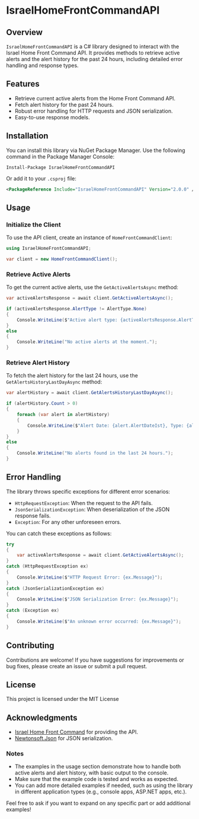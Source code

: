 # IsraelHomeFrontCommandAPI

## Overview

`IsraelHomeFrontCommandAPI` is a C# library designed to interact with the Israel Home Front Command API. It provides methods to retrieve active alerts and the alert history for the past 24 hours, including detailed error handling and response types.

## Features

- Retrieve current active alerts from the Home Front Command API.
- Fetch alert history for the past 24 hours.
- Robust error handling for HTTP requests and JSON serialization.
- Easy-to-use response models.

## Installation

You can install this library via NuGet Package Manager. Use the following command in the Package Manager Console:

```
Install-Package IsraelHomeFrontCommandAPI
```

Or add it to your `.csproj` file:

```xml
<PackageReference Include="IsraelHomeFrontCommandAPI" Version="2.0.0" />
```

## Usage

### Initialize the Client

To use the API client, create an instance of `HomeFrontCommandClient`:

```csharp
using IsraelHomeFrontCommandAPI;

var client = new HomeFrontCommandClient();
```

### Retrieve Active Alerts

To get the current active alerts, use the `GetActiveAlertsAsync` method:

```csharp
var activeAlertsResponse = await client.GetActiveAlertsAsync();

if (activeAlertsResponse.AlertType != AlertType.None)
{
    Console.WriteLine($"Active alert type: {activeAlertsResponse.AlertType}");
}
else
{
    Console.WriteLine("No active alerts at the moment.");
}
```

### Retrieve Alert History

To fetch the alert history for the last 24 hours, use the `GetAlertsHistoryLastDayAsync` method:

```csharp
var alertHistory = await client.GetAlertsHistoryLastDayAsync();

if (alertHistory.Count > 0)
{
    foreach (var alert in alertHistory)
    {
        Console.WriteLine($"Alert Date: {alert.AlertDateIst}, Type: {alert.AlertType}, City: {alert.City}");
    }
}
else
{
    Console.WriteLine("No alerts found in the last 24 hours.");
}
```

## Error Handling

The library throws specific exceptions for different error scenarios:

- `HttpRequestException`: When the request to the API fails.
- `JsonSerializationException`: When deserialization of the JSON response fails.
- `Exception`: For any other unforeseen errors.

You can catch these exceptions as follows:

```csharp
try
{
    var activeAlertsResponse = await client.GetActiveAlertsAsync();
}
catch (HttpRequestException ex)
{
    Console.WriteLine($"HTTP Request Error: {ex.Message}");
}
catch (JsonSerializationException ex)
{
    Console.WriteLine($"JSON Serialization Error: {ex.Message}");
}
catch (Exception ex)
{
    Console.WriteLine($"An unknown error occurred: {ex.Message}");
}
```

## Contributing

Contributions are welcome! If you have suggestions for improvements or bug fixes, please create an issue or submit a pull request.

## License

This project is licensed under the MIT License

## Acknowledgments

- [Israel Home Front Command](https://www.oref.org.il) for providing the API.
- [Newtonsoft.Json](https://www.newtonsoft.com/json) for JSON serialization.

### Notes

- The examples in the usage section demonstrate how to handle both active alerts and alert history, with basic output to the console.
- Make sure that the example code is tested and works as expected.
- You can add more detailed examples if needed, such as using the library in different application types (e.g., console apps, ASP.NET apps, etc.). 

Feel free to ask if you want to expand on any specific part or add additional examples!
